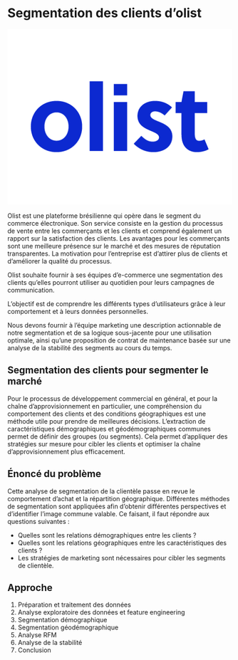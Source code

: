 # Segmentation des clients d’olist

![olist](data/image/olist.png)

Olist est une plateforme brésilienne qui opère dans le segment du commerce électronique. Son service consiste en la gestion du processus de vente entre les commerçants et les clients et comprend également un rapport sur la satisfaction des clients. Les avantages pour les commerçants sont une meilleure présence sur le marché et des mesures de réputation transparentes. La motivation pour l’entreprise est d’attirer plus de clients et d’améliorer la qualité du processus.

Olist souhaite fournir à ses équipes d’e-commerce une segmentation des clients qu’elles pourront utiliser au quotidien pour leurs campagnes de communication.

L’objectif est de comprendre les différents types d’utilisateurs grâce à leur comportement et à leurs données personnelles.

Nous devons fournir à l’équipe marketing une description actionnable de notre segmentation et de sa logique sous-jacente pour une utilisation optimale, ainsi qu’une proposition de contrat de maintenance basée sur une analyse de la stabilité des segments au cours du temps.

## Segmentation des clients pour segmenter le marché

Pour le processus de développement commercial en général, et pour la chaîne d’approvisionnement en particulier, une compréhension du comportement des clients et des conditions géographiques est une méthode utile pour prendre de meilleures décisions. L’extraction de caractéristiques démographiques et géodémographiques communes permet de définir des groupes (ou segments). Cela permet d’appliquer des stratégies sur mesure pour cibler les clients et optimiser la chaîne d’approvisionnement plus efficacement.

## Énoncé du problème

Cette analyse de segmentation de la clientèle passe en revue le comportement d’achat et la répartition géographique. Différentes méthodes de segmentation sont appliquées afin d’obtenir différentes perspectives et d’identifier l’image commune valable. Ce faisant, il faut répondre aux questions suivantes :

- Quelles sont les relations démographiques entre les clients ?
- Quelles sont les relations géographiques entre les caractéristiques des clients ?
- Les stratégies de marketing sont nécessaires pour cibler les segments de clientèle.

## Approche

1. Préparation et traitement des données
2. Analyse exploratoire des données et feature engineering
3. Segmentation démographique
4. Segmentation géodémographique
5. Analyse RFM
6. Analyse de la stabilité
7. Conclusion
